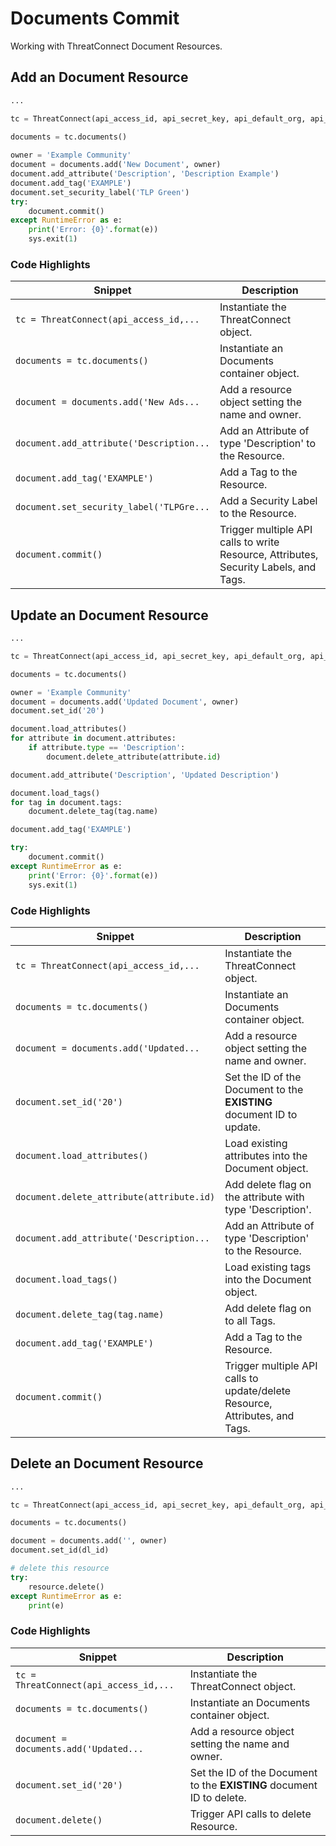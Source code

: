 # Documents Commit
Working with ThreatConnect Document Resources.

## Add an Document Resource

```python
...

tc = ThreatConnect(api_access_id, api_secret_key, api_default_org, api_base_url)

documents = tc.documents()
    
owner = 'Example Community'
document = documents.add('New Document', owner)
document.add_attribute('Description', 'Description Example')
document.add_tag('EXAMPLE')
document.set_security_label('TLP Green')
try:
    document.commit()
except RuntimeError as e:
    print('Error: {0}'.format(e))
    sys.exit(1)
```

### Code Highlights

Snippet                                   | Description                                                                       |
----------------------------------------- | --------------------------------------------------------------------------------- |
`tc = ThreatConnect(api_access_id,...`    | Instantiate the ThreatConnect object. |
`documents = tc.documents()`          | Instantiate an Documents container object. |
`document = documents.add('New Ads...` | Add a resource object setting the name and owner. |
`document.add_attribute('Description...` | Add an Attribute of type 'Description' to the Resource. |
`document.add_tag('EXAMPLE')`            | Add a Tag to the Resource. |
`document.set_security_label('TLPGre...` | Add a Security Label to the Resource. |
`document.commit()`                      | Trigger multiple API calls to write Resource, Attributes, Security Labels, and Tags. |

## Update an Document Resource

```python
...

tc = ThreatConnect(api_access_id, api_secret_key, api_default_org, api_base_url)

documents = tc.documents()

owner = 'Example Community'
document = documents.add('Updated Document', owner)
document.set_id('20')

document.load_attributes()
for attribute in document.attributes:
    if attribute.type == 'Description':
        document.delete_attribute(attribute.id)

document.add_attribute('Description', 'Updated Description')

document.load_tags()
for tag in document.tags:
    document.delete_tag(tag.name)

document.add_tag('EXAMPLE')

try:
    document.commit()
except RuntimeError as e:
    print('Error: {0}'.format(e))
    sys.exit(1)

```

### Code Highlights

Snippet                                   | Description                                                                       |
----------------------------------------- | --------------------------------------------------------------------------------- |
`tc = ThreatConnect(api_access_id,...`    | Instantiate the ThreatConnect object. |
`documents = tc.documents()`          | Instantiate an Documents container object. |
`document = documents.add('Updated...` | Add a resource object setting the name and owner. |
`document.set_id('20')`                  | Set the ID of the Document to the **EXISTING** document ID to update. |
`document.load_attributes()`             | Load existing attributes into the Document object. |
`document.delete_attribute(attribute.id)`| Add delete flag on the attribute with type 'Description'. |
`document.add_attribute('Description...` | Add an Attribute of type 'Description' to the Resource. |
`document.load_tags()`                   | Load existing tags into the Document object. |
`document.delete_tag(tag.name)`          | Add delete flag on to all Tags. |
`document.add_tag('EXAMPLE')`            | Add a Tag to the Resource. |
`document.commit()`                      | Trigger multiple API calls to update/delete Resource, Attributes, and Tags. |

## Delete an Document Resource

```python
...

tc = ThreatConnect(api_access_id, api_secret_key, api_default_org, api_base_url)

documents = tc.documents()

document = documents.add('', owner)
document.set_id(dl_id)

# delete this resource
try:
    resource.delete()
except RuntimeError as e:
    print(e)

```

### Code Highlights

Snippet                                   | Description                                                                       |
----------------------------------------- | --------------------------------------------------------------------------------- |
`tc = ThreatConnect(api_access_id,...`    | Instantiate the ThreatConnect object. |
`documents = tc.documents()`          | Instantiate an Documents container object. |
`document = documents.add('Updated...` | Add a resource object setting the name and owner. |
`document.set_id('20')`                  | Set the ID of the Document to the **EXISTING** document ID to delete. |
`document.delete()`                      | Trigger API calls to delete Resource. |

